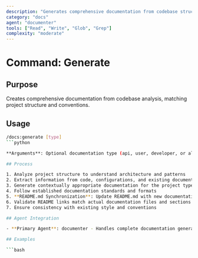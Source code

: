 ```yaml
---
description: "Generates comprehensive documentation from codebase structure and code analysis"
category: "docs"
agent: "documenter"
tools: ["Read", "Write", "Glob", "Grep"]
complexity: "moderate"
---
```


# Command: Generate

## Purpose

Creates comprehensive documentation from codebase analysis, matching project structure and conventions.

## Usage

```bash
/docs:generate [type]
```python

**Arguments**: Optional documentation type (api, user, developer, or all)

## Process

1. Analyze project structure to understand architecture and patterns
2. Extract information from code, configurations, and existing documentation
3. Generate contextually appropriate documentation for the project type
4. Follow established documentation standards and formats
5. **README.md Synchronization**: Update README.md with new documentation structure and links
6. Validate README links match actual documentation files and sections
7. Ensure consistency with existing style and conventions

## Agent Integration

- **Primary Agent**: documenter - Handles complete documentation generation workflow

## Examples

```bash

